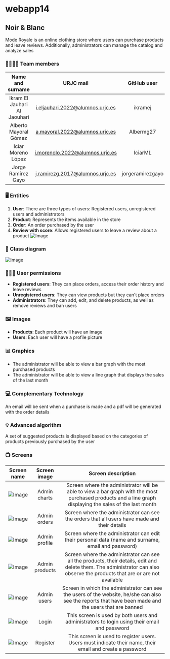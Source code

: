 # webapp14

## Noir & Blanc

Mode Royale is an online clothing store where users can purchase products and leave reviews. Additionally, administrators can manage the catalog and analyze sales

### 👩‍👩‍👦‍👦 Team members
| Name and surname    | URJC mail      | GitHub user      |
|:------------: |:------------:| :------------:|
| Ikram El Jauhari Al Jaouhari       | i.eljauhari.2022@alumnos.urjc.es       | ikramej       |
| Alberto Mayoral Gómez       | a.mayoral.2022@alumnos.urjc.es       | Albermg27       |
| Icíar Moreno López       | i.morenolo.2022@alumnos.urjc.es       | IciarML       |
| Jorge Ramírez Gayo       | j.ramirezg.2017@alumnos.urjc.es       | jorgeramirezgayo       |

### 🖥️ Entities
1. **User**: There are three types of users: Registered users, unregistered users and administrators
2. **Product**: Represents the items available in the store
3. **Order**: An order purchased by the user
4. **Review with score**: Allows registered users to leave a review about a product
![Image](https://github.com/user-attachments/assets/93a4bfab-4edd-4bb8-b684-b3a9bd4d0027)

### 🧩 Class diagram
![Image](https://github.com/user-attachments/assets/fe62c4fa-7021-4bc3-8a2b-a99d9fca3aea)

### 👨‍👩‍👦 User permissions
- **Registered users**: They can place orders, access their order history and leave reviews
- **Unregistered users**: They can view products but they can't place orders
- **Administrators**: They can add, edit, and delete products, as well as remove reviews and ban users

### 🖼️ Images
- **Products**: Each product will have an image
- **Users**: Each user will have a profile picture

### 📊 Graphics
- The administrator will be able to view a bar graph with the most purchased products
- The administrator will be able to view a line graph that displays the sales of the last month

### 💻 Complementary Technology
An email will be sent when a purchase is made and a pdf will be generated with the order details

### 💡 Advanced algorithm
A set of suggested products is displayed based on the categories of products previously purchased by the user

### 📺 Screens
| Screen name    | Screen image      | Screen description      |
|:------------: |:------------:| :------------:|
| ![Image](https://github.com/user-attachments/assets/25b042a9-b51d-4d4b-8c0e-0f0b90c65f65)       | Admin charts       | Screen where the administrator will be able to view a bar graph with the most purchased products and a line graph displaying the sales of the last month       |
| ![Image](https://github.com/user-attachments/assets/cdcc2834-227d-4be3-9871-8fd3de68786a)       | Admin orders       | Screen where the administrator can see the orders that all users have made and their details       |
| ![Image](https://github.com/user-attachments/assets/5584c478-3c4c-4b7a-8937-1b5f3e3f9057)       | Admin profile       | Screen where the administrator can edit their personal data (name and surname, email and password)       |
| ![Image](https://github.com/user-attachments/assets/ded15f09-3292-44ab-9c1e-836403ef712d)       | Admin products       | Screen where the administrator can see all the products, their details, edit and delete them. The administrator can also observe the products that are or are not available       |
| ![Image](https://github.com/user-attachments/assets/4520a856-d820-4c05-ab25-24b432da9281)       | Admin users       | Screen in which the administrator can see the users of the website, he/she can also see the reports that have been made and the users that are banned       |
| ![Image](https://github.com/user-attachments/assets/cd51105b-2c8e-4f92-94a7-ff5c5b5fc577)       | Login       | This screen is used by both users and administrators to login using their email and password      |
| ![Image](https://github.com/user-attachments/assets/b0619823-9d74-4dc8-9653-a0af8bbcd062)       | Register       | This screen is used to register users. Users must indicate their name, their email and create a password       |


